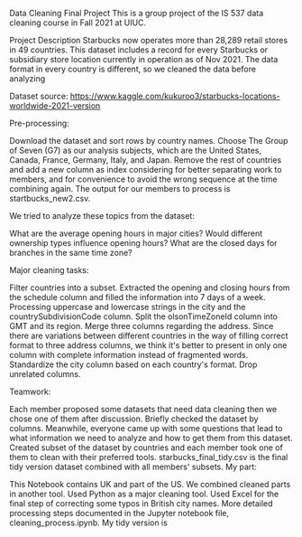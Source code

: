 Data Cleaning Final Project
This is a group project of the IS 537 data cleaning course in Fall 2021 at UIUC.

Project Description
Starbucks now operates more than 28,289 retail stores in 49 countries. This dataset includes a record for every Starbucks or subsidiary store location currently in operation as of Nov 2021.
The data format in every country is different, so we cleaned the data before analyzing

Dataset source:
https://www.kaggle.com/kukuroo3/starbucks-locations-worldwide-2021-version

Pre-processing:

Download the dataset and sort rows by country names.
Choose The Group of Seven (G7) as our analysis subjects, which are the United States, Canada, France, Germany, Italy, and Japan.
Remove the rest of countries and add a new column as index considering for better separating work to members, and for convenience to avoid the wrong sequence at the time combining again.
The output for our members to process is startbucks_new2.csv.

We tried to analyze these topics from the dataset:

What are the average opening hours in major cities?
Would different ownership types influence opening hours?
What are the closed days for branches in the same time zone?

Major cleaning tasks:

Filter countries into a subset.
Extracted the opening and closing hours from the schedule column and filled the information into 7 days of a week.
Processing uppercase and lowercase strings in the city and the countrySubdivisionCode column.
Split the olsonTimeZoneId column into GMT and its region.
Merge three columns regarding the address. Since there are variations between different countries in the way of filling correct format to three address columns, we think it's better to present in only one column with complete information instead of fragmented words.
Standardize the city column based on each country's format.
Drop unrelated columns.

Teamwork:

Each member proposed some datasets that need data cleaning then we chose one of them after discussion.
Briefly checked the dataset by columns. Meanwhile, everyone came up with some questions that lead to what information we need to analyze and how to get them from this dataset.
Created subset of the dataset by countries and each member took one of them to clean with their preferred tools.
starbucks_final_tidy.csv is the final tidy version dataset combined with all members' subsets.
My part:

This Notebook contains UK and part of the US. We combined cleaned parts in another tool.
Used Python as a major cleaning tool. Used Excel for the final step of correcting some typos in British city names.
More detailed processing steps documented in the Jupyter notebook file, cleaning_process.ipynb.
My tidy version is 